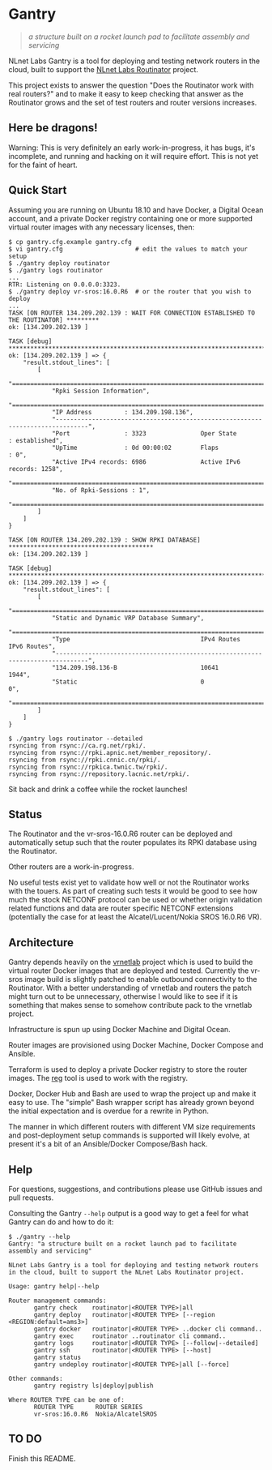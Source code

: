# Gantry

> _a structure built on a rocket launch pad to facilitate assembly and servicing_

NLnet Labs Gantry is a tool for deploying and testing network routers in the cloud, built to support the [NLnet Labs Routinator](https://www.nlnetlabs.nl/projects/rpki/routinator/) project.

This project exists to answer the question "Does the Routinator work with real routers?" and to make it easy to keep checking that answer as the Routinator grows and the set of test routers and router versions increases.

## Here be dragons!

Warning: This is very definitely an early work-in-progress, it has bugs, it's incomplete, and running and hacking on it will require effort. This is not yet for the faint of heart.

## Quick Start

Assuming you are running on Ubuntu 18.10 and have Docker, a Digital Ocean account, and a private Docker registry containing one or more supported virtual router images with any necessary licenses, then:

```
$ cp gantry.cfg.example gantry.cfg
$ vi gantry.cfg                    # edit the values to match your setup
$ ./gantry deploy routinator
$ ./gantry logs routinator
...
RTR: Listening on 0.0.0.0:3323.
$ ./gantry deploy vr-sros:16.0.R6  # or the router that you wish to deploy
...
TASK [ON ROUTER 134.209.202.139 : WAIT FOR CONNECTION ESTABLISHED TO THE ROUTINATOR] *********
ok: [134.209.202.139 ]

TASK [debug] *********************************************************************************
ok: [134.209.202.139 ] => {
    "result.stdout_lines": [
        [
            "===============================================================================",
            "Rpki Session Information",
            "===============================================================================",
            "IP Address         : 134.209.198.136",
            "-------------------------------------------------------------------------------",
            "Port               : 3323               Oper State         : established",
            "UpTime             : 0d 00:00:02        Flaps              : 0",
            "Active IPv4 records: 6986               Active IPv6 records: 1258",
            "===============================================================================",
            "No. of Rpki-Sessions : 1",
            "==============================================================================="
        ]
    ]
}

TASK [ON ROUTER 134.209.202.139 : SHOW RPKI DATABASE] ****************************************
ok: [134.209.202.139 ]

TASK [debug] *********************************************************************************
ok: [134.209.202.139 ] => {
    "result.stdout_lines": [
        [
            "===============================================================================",
            "Static and Dynamic VRP Database Summary",
            "===============================================================================",
            "Type                                    IPv4 Routes         IPv6 Routes",
            "-------------------------------------------------------------------------------",
            "134.209.198.136-B                       10641               1944",
            "Static                                  0                   0",
            "==============================================================================="
        ]
    ]
}

$ ./gantry logs routinator --detailed
rsyncing from rsync://ca.rg.net/rpki/.
rsyncing from rsync://rpki.apnic.net/member_repository/.
rsyncing from rsync://rpki.cnnic.cn/rpki/.
rsyncing from rsync://rpkica.twnic.tw/rpki/.
rsyncing from rsync://repository.lacnic.net/rpki/.
```

Sit back and drink a coffee while the rocket launches!

## Status

The Routinator and the vr-sros-16.0.R6 router can be deployed and automatically setup such that the router populates its RPKI database using the Routinator.

Other routers are a work-in-progress.

No useful tests exist yet to validate how well or not the Routinator works with the touers. As part of creating such tests it would be good to see how much the stock NETCONF protocol can be used or whether origin validation related functions and data are router specific NETCONF extensions (potentially the case for at least the Alcatel/Lucent/Nokia SROS 16.0.R6 VR).

## Architecture

Gantry depends heavily on the [vrnetlab](https://github.com/plajjan/vrnetlab) project which is used to build the virtual router Docker images that are deployed and tested. Currently the vr-sros image build is slightly patched to enable outbound connectivity to the Routinator. With a better understanding of vrnetlab and routers the patch might turn out to be unnecessary, otherwise I would like to see if it is something that makes sense to somehow contribute pack to the vrnetlab project.

Infrastructure is spun up using Docker Machine and Digital Ocean.

Router images are provisioned using Docker Machine, Docker Compose and Ansible.

Terraform is used to deploy a private Docker registry to store the router images. The [reg](https://github.com/genuinetools/reg) tool is used to work with the registry.

Docker, Docker Hub and Bash are used to wrap the project up and make it easy to use. The "simple" Bash wrapper script has already grown beyond the initial expectation and is overdue for a rewrite in Python.

The manner in which different routers with different VM size requirements and post-deployment setup commands is supported will likely evolve, at present it's a bit of an Ansible/Docker Compose/Bash hack.

## Help

For questions, suggestions, and contributions please use GitHub issues and pull requests.

Consulting the Gantry `--help` output is a good way to get a feel for what Gantry can do and how to do it:

```
$ ./gantry --help
Gantry: "a structure built on a rocket launch pad to facilitate assembly and servicing"

NLnet Labs Gantry is a tool for deploying and testing network routers in the cloud, built to support the NLnet Labs Routinator project.

Usage: gantry help|--help

Router management commands:
       gantry check    routinator|<ROUTER TYPE>|all 
       gantry deploy   routinator|<ROUTER TYPE> [--region <REGION:default=ams3>] 
       gantry docker   routinator|<ROUTER TYPE> ..docker cli command..
       gantry exec     routinator ..routinator cli command..
       gantry logs     routinator|<ROUTER TYPE> [--follow|--detailed]
       gantry ssh      routinator|<ROUTER TYPE> [--host]
       gantry status
       gantry undeploy routinator|<ROUTER TYPE>|all [--force]

Other commands:
       gantry registry ls|deploy|publish

Where ROUTER TYPE can be one of:
       ROUTER TYPE      ROUTER SERIES
       vr-sros:16.0.R6  Nokia/AlcatelSROS
```

## TO DO

Finish this README.

